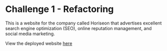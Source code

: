 # Challenge 1 - Refactoring
This is a website for the company called Horiseon that advertises excellent search engine optimization (SEO), online reputation management, and social media marketing.

View the deployed website [here](https://anjato.github.io/msubc-challenge-1/)
